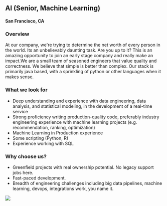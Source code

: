 ## AI (Senior, Machine Learning)
#### San Francisco, CA

### Overview
At our company, we're trying to determine the net worth of every person in the world. Its an unbelievably daunting task. Are you up to it? This is an amazing opportunity to join an early stage company and really make an impact.We are a small team of seasoned engineers that value quality and correctness. We believe that simple is better than complex. Our stack is primarily java based, with a sprinkling of python or other languages when it makes sense.
### What we look for
+ Deep understanding and experience with data engineering, data analysis, and statistical modeling, in the development of a real-time service
+ Strong proficiency writing production-quality code, preferably industry engineering experience with machine learning projects (e.g. recommendation, ranking, optimization)
+ Machine Learning in Production experience 
+ Some scripting (Python, R)
 + Experience working with SQL

### Why choose us? 
+ Greenfield projects with real ownership potential. No legacy support jobs here. 
+ Fast-paced development. 
+ Breadth of engineering challenges including big data pipelines, machine learning, devops, integrations work, you name it.


[<img src='https://dabuttonfactory.com/button.png?t=Apply&f=Calibri-Bold&ts=24&tc=fff&tshs=1&tshc=000&hp=20&vp=8&c=5&bgt=gradient&bgc=3d85c6&ebgc=073763'>](https://letsrockit.co/users/auth/github?interested=true&job_id=v2luzgzhbgwgrgf0yq-ai-senior-machine-learning)
